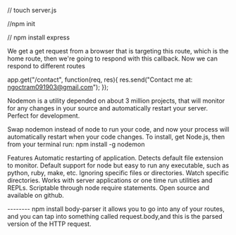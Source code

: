 // touch server.js

//npm init

// npm install express
 
 We get a get request from a browser that is targeting this route, which is the home route, then we're going to respond with this callback. Now we can respond to different routes

app.get("/contact", function(req, res){
  res.send("Contact me at: ngoctram091903@gmail.com");
}); 


Nodemon is a utility depended on about 3 million projects, that will monitor for any changes in your source and automatically restart your server. Perfect for development.

Swap nodemon instead of node to run your code, and now your process will automatically restart when your code changes. To install, get Node.js, then from your terminal run: npm install -g nodemon


Features
  Automatic restarting of application.
  Detects default file extension to monitor.
  Default support for node but easy to run any executable, such as python, ruby, make, etc.
  Ignoring specific files or directories.
  Watch specific directories.
  Works with server applications or one time run utilities and REPLs.
  Scriptable through node require statements.
  Open source and available on github.



-------- npm install body-parser
it allows you to go into any of your routes, and you can tap into something called request.body,and this is the parsed version of the HTTP request.